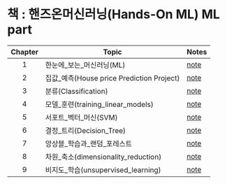 # 책 : 핸즈온머신러닝(Hands-On ML) ML part

| Chapter | Topic | Notes |
|:-:|---|---|
|1|한눈에_보는_머신러닝(ML)|[note](https://colab.research.google.com/github/sejin-sim/Hands_On_ML/blob/master/%5B%ED%95%B8%EC%A6%88%EC%98%A8%5D_Chapter1_%ED%95%9C%EB%88%88%EC%97%90_%EB%B3%B4%EB%8A%94_%EB%A8%B8%EC%8B%A0%EB%9F%AC%EB%8B%9D.ipynb)|
|2|집값_예측(House price Prediction Project)|[note](https://colab.research.google.com/github/sejin-sim/Hands_On_ML/blob/master/%5B%ED%95%B8%EC%A6%88%EC%98%A8%5D_Chapter2_%EC%A7%91%EA%B0%92_%EC%98%88%EC%B8%A1.ipynb)|
|3|분류(Classification)|[note](https://colab.research.google.com/github/sejin-sim/Hands_On_ML/blob/master/%5B%ED%95%B8%EC%A6%88%EC%98%A8%5D_Chapter3_%EB%B6%84%EB%A5%98(Classification).ipynb)|
|4|모델_훈련(training_linear_models)|[note](https://colab.research.google.com/github/sejin-sim/Hands_On_ML/blob/master/%5B%ED%95%B8%EC%A6%88%EC%98%A8%5D_Chapter4_%EB%AA%A8%EB%8D%B8_%ED%9B%88%EB%A0%A8(training_linear_models).ipynb)|
|5|서포트_벡터_머신(SVM)|[note](https://colab.research.google.com/github/sejin-sim/Hands_On_ML/blob/master/%5B%ED%95%B8%EC%A6%88%EC%98%A8%5D_Chapter5_%EC%84%9C%ED%8F%AC%ED%8A%B8_%EB%B2%A1%ED%84%B0_%EB%A8%B8%EC%8B%A0.ipynb)|
|6|결정_트리(Decision_Tree)|[note](https://colab.research.google.com/github/sejin-sim/Hands_On_ML/blob/master/%5B%ED%95%B8%EC%A6%88%EC%98%A8%5D_Chapter6_%EA%B2%B0%EC%A0%95_%ED%8A%B8%EB%A6%AC(Decision_Tree).ipynb)|
|7|앙상블_학습과_랜덤_포레스트|[note](https://colab.research.google.com/github/sejin-sim/Hands_On_ML/blob/master/%5B%ED%95%B8%EC%A6%88%EC%98%A8%5D_Chapter7_%EC%95%99%EC%83%81%EB%B8%94_%ED%95%99%EC%8A%B5%EA%B3%BC_%EB%9E%9C%EB%8D%A4_%ED%8F%AC%EB%A0%88%EC%8A%A4%ED%8A%B8.ipynb)|
|8|차원_축소(dimensionality_reduction)|[note](https://colab.research.google.com/github/sejin-sim/Hands_On_ML/blob/master/%5B%ED%95%B8%EC%A6%88%EC%98%A8%5D_Chapter8_%EC%B0%A8%EC%9B%90_%EC%B6%95%EC%86%8C(dimensionality_reduction).ipynb)|
|9|비지도_학습(unsupervised_learning)|[note](https://colab.research.google.com/github/sejin-sim/Hands_On_ML/blob/master/%5B%ED%95%B8%EC%A6%88%EC%98%A8%5D_Chapter9_%EB%B9%84%EC%A7%80%EB%8F%84_%ED%95%99%EC%8A%B5(unsupervised_learning).ipynb)|

